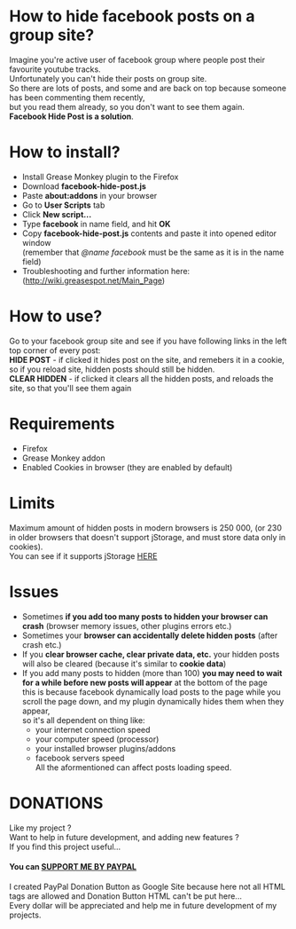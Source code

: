 # How to hide facebook posts on a group site?
Imagine you're active user of facebook group where people post their favourite youtube tracks.<br>
Unfortunately you can't hide their posts on group site.<br>
So there are lots of posts, and some and are back on top because someone has been commenting them recently,<br> 
but you read them already, so you don't want to see them again.<br>
**Facebook Hide Post is a solution**.

# How to install?
- Install Grease Monkey plugin to the Firefox
- Download **facebook-hide-post.js** 
- Paste **about:addons** in your browser
- Go to **User Scripts** tab
- Click **New script...**
- Type **facebook** in name field, and hit **OK**
- Copy **facebook-hide-post.js** contents and paste it into opened editor window <br />
  (remember that *@name facebook* must be the same as it is in the name field)
- Troubleshooting and further information here: <br />
  (http://wiki.greasespot.net/Main_Page)
 
# How to use?
Go to your facebook group site and see if you have following links in the left top corner of every post:<br>
 **HIDE POST** - if clicked it hides post on the site, and remebers it in a cookie, so if you reload site, hidden posts should still be hidden.<br>
 **CLEAR HIDDEN** - if clicked it clears all the hidden posts, and reloads the site, so that you'll see them again
  
# Requirements
- Firefox
- Grease Monkey addon
- Enabled Cookies in browser (they are enabled by default)

# Limits
Maximum amount of hidden posts in modern browsers is 250 000, (or 230 in older browsers that doesn't support jStorage, and must store data only in cookies). <br />
You can see if it supports jStorage <a href="http://www.jstorage.info/#support">HERE</a><br />

# Issues
- Sometimes **if you add too many posts to hidden your browser can crash** (browser memory issues, other plugins errors etc.)
- Sometimes your **browser can accidentally delete hidden posts** (after crash etc.)
- If you **clear browser cache, clear private data, etc.** your hidden posts will also be cleared (because it's similar to **cookie data**)
- If you add many posts to hidden (more than 100) **you may need to wait for a while before new posts will appear** at the bottom of the page<br />
  this is because facebook dynamically load posts to the page while you scroll the page down, and my plugin dynamically hides them when they appear, <br />
  so it's all dependent on thing like: 
  - your internet connection speed
  - your computer speed (processor)
  - your installed browser plugins/addons
  - facebook servers speed <br />
All the aformentioned can affect posts loading speed.

# DONATIONS
Like my project ?   
Want to help in future development, and adding new features ?   
If you find this project useful...  
#### You can <a href="https://sites.google.com/site/dominikdonationbutton/">SUPPORT ME BY PAYPAL</a>
I created PayPal Donation Button as Google Site because here not all HTML tags are allowed and Donation Button HTML can't be put here...  
Every dollar will be appreciated and help me in future development of my projects. 

